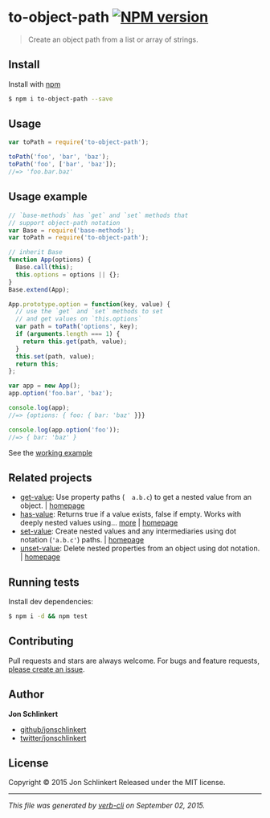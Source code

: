 # to-object-path [![NPM version](https://badge.fury.io/js/to-object-path.svg)](http://badge.fury.io/js/to-object-path)

> Create an object path from a list or array of strings.

## Install

Install with [npm](https://www.npmjs.com/)

```sh
$ npm i to-object-path --save
```

## Usage

```js
var toPath = require('to-object-path');

toPath('foo', 'bar', 'baz');
toPath('foo', ['bar', 'baz']);
//=> 'foo.bar.baz'
```

## Usage example

```js
// `base-methods` has `get` and `set` methods that 
// support object-path notation
var Base = require('base-methods');
var toPath = require('to-object-path');

// inherit Base
function App(options) {
  Base.call(this);
  this.options = options || {};
}
Base.extend(App);

App.prototype.option = function(key, value) {
  // use the `get` and `set` methods to set
  // and get values on `this.options`
  var path = toPath('options', key);
  if (arguments.length === 1) {
    return this.get(path, value);
  }
  this.set(path, value);
  return this;
};

var app = new App();
app.option('foo.bar', 'baz');

console.log(app);
//=> {options: { foo: { bar: 'baz' }}}

console.log(app.option('foo'));
//=> { bar: 'baz' }
```

See the [working example](./example.js)

## Related projects

* [get-value](https://www.npmjs.com/package/get-value): Use property paths (`  a.b.c`) to get a nested value from an object. | [homepage](https://github.com/jonschlinkert/get-value)
* [has-value](https://www.npmjs.com/package/has-value): Returns true if a value exists, false if empty. Works with deeply nested values using… [more](https://www.npmjs.com/package/has-value) | [homepage](https://github.com/jonschlinkert/has-value)
* [set-value](https://www.npmjs.com/package/set-value): Create nested values and any intermediaries using dot notation (`'a.b.c'`) paths. | [homepage](https://github.com/jonschlinkert/set-value)
* [unset-value](https://www.npmjs.com/package/unset-value): Delete nested properties from an object using dot notation. | [homepage](https://github.com/jonschlinkert/unset-value)

## Running tests

Install dev dependencies:

```sh
$ npm i -d && npm test
```

## Contributing

Pull requests and stars are always welcome. For bugs and feature requests, [please create an issue](https://github.com/jonschlinkert/to-object-path/issues/new).

## Author

**Jon Schlinkert**

+ [github/jonschlinkert](https://github.com/jonschlinkert)
+ [twitter/jonschlinkert](http://twitter.com/jonschlinkert)

## License

Copyright © 2015 Jon Schlinkert
Released under the MIT license.

***

_This file was generated by [verb-cli](https://github.com/assemble/verb-cli) on September 02, 2015._
